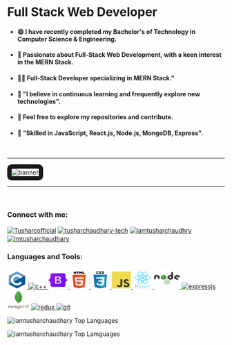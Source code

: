 # Full Stack Web Developer
<ul>
  <li><h4>😄 I have recently completed my Bachelor's of Technology in Computer Science & Engineering.</h4></li>
  <li><h4>🚀 Passionate about Full-Stack Web Development, with a keen interest in the MERN Stack.</h4></li>
  <li><h4>👨‍💻 Full-Stack Developer specializing in MERN Stack."</h4></li>
  <li><h4>🚀 "I believe in continuous learning and frequently explore new technologies".</h4></li>
  <li><h4>🎪 Feel free to explore my repositories and contribute.</h4></li>
  <li><h4>🌱 "Skilled in JavaScript, React.js, Node.js, MongoDB, Express".</h4></li>
</ul>
<br/>
<hr/>

<img src="https://user-images.githubusercontent.com/74038190/212748842-9fcbad5b-6173-4175-8a61-521f3dbb7514.gif" border="10px solid black" border-radius="100px" width="60%" style="border-radius: 10px;" height="300px" alt="banner">

<hr/>
<br/>

<h3 align="left">Connect with me:</h3>
<p align="left">
<a href="https://x.com/Tusharcofficial" target="blank"><img align="center" src="https://assets-global.website-files.com/5d66bdc65e51a0d114d15891/64cebdd90aef8ef8c749e848_X-EverythingApp-Logo-Twitter.jpg" alt="Tusharcofficial" height="30" width="45" /></a>
<a href="https://www.linkedin.com/in/tusharchaudhary-tech/" target="blank"><img align="center" src="https://raw.githubusercontent.com/rahuldkjain/github-profile-readme-generator/master/src/images/icons/Social/linked-in-alt.svg" alt="tusharchaudhary-tech" height="30" width="50" /></a>
<a href="https://instagram.com/iamtusharchaudhry" target="blank"><img align="center" src="https://raw.githubusercontent.com/rahuldkjain/github-profile-readme-generator/master/src/images/icons/Social/instagram.svg" alt="iamtusharchaudhry" height="30" width="50" /></a>
<a href="https://www.facebook.com/imtusharchaudhary" target="blank"><img align="center" src="https://1000logos.net/wp-content/uploads/2017/02/Facebook-Logosu.png" alt="imtusharchaudhary" height="30" width="50" /></a>
<p/>

<h3 align="left">Languages and Tools:</h3>
<p align="left"><a href="https://www.cprogramming.com/" target="_blank"> <img src="https://raw.githubusercontent.com/devicons/devicon/master/icons/c/c-original.svg" alt="c" width="45" height="40"/> </a> <a href="https://www.c++programming.com/" target="_blank"> <img src="https://cdn-icons-png.flaticon.com/512/6132/6132222.png" alt="c++" width="45" height="40"/> </a> <a href="https://getbootstrap.com" target="_blank"> <img src="https://raw.githubusercontent.com/devicons/devicon/master/icons/bootstrap/bootstrap-original.svg" alt="bootstrap" width="45" height="40"/> </a>  <a href="https://www.w3schools.com/html/default.asp" target="_blank"> <img src="https://raw.githubusercontent.com/devicons/devicon/master/icons/html5/html5-original-wordmark.svg" alt="html5" width="45" height="40"/> </a> <a href="https://www.w3schools.com/css/default.asp" target="_blank"> <img src="https://raw.githubusercontent.com/devicons/devicon/master/icons/css3/css3-original-wordmark.svg" alt="css3" width="45" height="40"/> </a> <a href="https://developer.mozilla.org/en-US/docs/Web/JavaScript" target="_blank"> <img src="https://raw.githubusercontent.com/devicons/devicon/master/icons/javascript/javascript-original.svg" alt="javascript" width="45" height="40"/> </a> <a href="https://reactjs.org/" target="_blank"> <img src="https://raw.githubusercontent.com/devicons/devicon/master/icons/react/react-original-wordmark.svg" alt="react" width="45" height="40"/> </a> <a href="https://nodejs.org" target="_blank"> <img src="https://raw.githubusercontent.com/devicons/devicon/master/icons/nodejs/nodejs-original-wordmark.svg" alt="nodejs" width="60" height="48"/> </a> <a href="https://getexpressjs.com" target="_blank"> <img src="https://cdn.hashnode.com/res/hashnode/image/upload/v1675637255386/f3a9a38b-116d-4b35-8f46-8d8abb78166f.png" alt="expressjs" width="60" height="40"/> </a>  <a href="https://www.mongodb.com/" target="_blank"> <img src="https://raw.githubusercontent.com/devicons/devicon/master/icons/mongodb/mongodb-original-wordmark.svg" alt="mongodb" width="52" height="45"/> </a> <a href="https://redux.js.org/" target="_blank"> <img src="https://cdn.worldvectorlogo.com/logos/redux.svg" alt="redux" width="40" height="35"/> </a>  <a href="https://git-scm.com/" target="_blank"> <img src="https://upload.wikimedia.org/wikipedia/commons/thumb/6/62/Git-logo-orange.svg/2560px-Git-logo-orange.svg.png" alt="git" width="47" height="37"/> </a> </p>

![iamtusharchaudhary Top Languages](https://github-readme-stats.vercel.app/api/top-langs/?username=iamtusharchaudhary&theme=vue-dark&show_icons=true&hide_border=true&layout=compact)

![iamtusharchaudhary Top Lamguages](https://github-readme-stats.vercel.app/api?username=iamtusharchaudhary&show_icons=true&locale=en)

